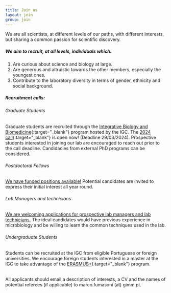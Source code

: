 ```yaml
---
title: Join us
layout: join
group: join
---
```


We are all scientists, at different levels of our paths, with different interests, but sharing a common passion for scientific discovery.

##### We aim to recruit, at all levels,  individuals which:

1. Are curious about science and biology at large.
2. Are generous and altruistic towards the other members, especially the youngest ones.
3. Contribute to the laboratory diversity in terms of gender, ethnicity and social background.

##### Recruitment calls:

###### <i>Graduate Students</i>
Graduate students are recruited through the [Integrative Biology and Biomedicine](https://gulbenkian.pt/ciencia/training/phd-programmes/ibb/){:target="_blank"} program hosted by the IGC. The [2024 call](https://igc.idloom.events/ibb-2024?preview=65c1fc551ca14){:target="_blank"} is open now! (Deadline 29/03/2024). Prospective students interested in joining our lab are encouraged to reach out prior to the call deadline. Candidacies from external PhD programs can be considered. 

###### <i>Postdoctoral Fellows</i>
<u>We have funded positions available!</u> Potential candidates are invited to express their initial interest all year round.

###### <i>Lab Managers and technicians</i>
<u>We are welcoming applications for prospective lab managers and lab technicians.</u> The ideal candidates would have previous experience in microbiology and be willing to learn the common techniques used in the lab.

###### <i>Undergraduate Students</i>
Students can be recruited at the IGC from eligible Portuguese or foreign universities. We encourage foreign students interested in a master at the IGC to take advantage of the [ERASMUS+](https://erasmus-plus.ec.europa.eu/opportunities/opportunities-for-individuals/students/traineeship-student){:target="_blank"} program.

<br>
All applicants should email a description of interests, a CV and the names of potential referees (if applicable) to marco.fumasoni (at) gimm.pt.
